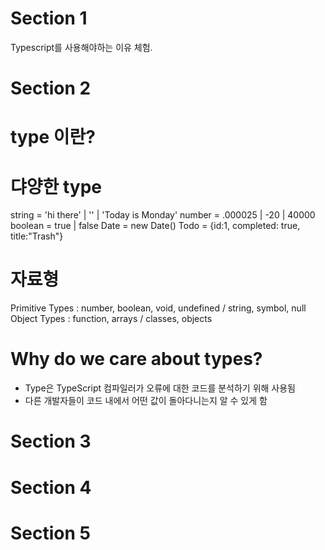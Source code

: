# Section 1

Typescript를 사용해야하는 이유 체험. 

# Section 2

# type 이란?

# 댜양한 type

string = 'hi there' | '' | 'Today is Monday'
number = .000025 | -20 | 40000
boolean = true | false
Date = new Date()
Todo = {id:1, completed: true, title:"Trash"}

# 자료형

Primitive Types : number, boolean, void, undefined / string, symbol, null
Object Types : function, arrays / classes, objects

# Why do we care about types?

- Type은 TypeScript 컴파일러가 오류에 대한 코드를 분석하기 위해 사용됨
- 다른 개발자들이 코드 내에서 어떤 값이 돌아다니는지 알 수 있게 함

# Section 3
# Section 4
# Section 5
